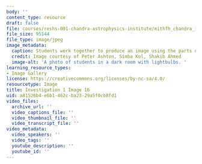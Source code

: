 ```yaml
---
body: ''
content_type: resource
draft: false
file: courses/reshs-001-chandra-astrophysics-institute/mithfh_chandra_inv1_foc_2.jpg
file_size: 95144
file_type: image/jpeg
image_metadata:
  caption: Students work together to produce an image using the parts of a telescope.
  credit: Image courtesy of Peter Ashton, Simba Kol, Shakib Ahmed
  image-alt: 'A photo of students in a dark room with lightbulbs. '
learning_resource_types:
- Image Gallery
license: https://creativecommons.org/licenses/by-nc-sa/4.0/
resourcetype: Image
title: Investigation 1 Image 16
uid: a81526b4-e6b1-462c-ba23-29a5f0cb8fd1
video_files:
  archive_url: ''
  video_captions_file: ''
  video_thumbnail_file: ''
  video_transcript_file: ''
video_metadata:
  video_speakers: ''
  video_tags: ''
  youtube_description: ''
  youtube_id: ''
---
```

